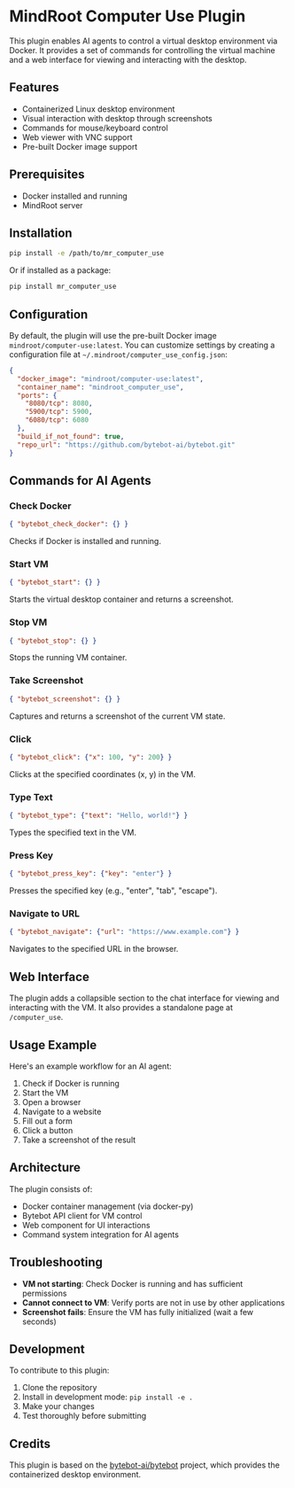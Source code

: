 # MindRoot Computer Use Plugin

This plugin enables AI agents to control a virtual desktop environment via Docker. It provides a set of commands for controlling the virtual machine and a web interface for viewing and interacting with the desktop.

## Features

- Containerized Linux desktop environment
- Visual interaction with desktop through screenshots
- Commands for mouse/keyboard control
- Web viewer with VNC support
- Pre-built Docker image support

## Prerequisites

- Docker installed and running
- MindRoot server

## Installation

```bash
pip install -e /path/to/mr_computer_use
```

Or if installed as a package:

```bash
pip install mr_computer_use
```

## Configuration

By default, the plugin will use the pre-built Docker image `mindroot/computer-use:latest`. You can customize settings by creating a configuration file at `~/.mindroot/computer_use_config.json`:

```json
{
  "docker_image": "mindroot/computer-use:latest",
  "container_name": "mindroot_computer_use",
  "ports": {
    "8080/tcp": 8080,
    "5900/tcp": 5900,
    "6080/tcp": 6080
  },
  "build_if_not_found": true,
  "repo_url": "https://github.com/bytebot-ai/bytebot.git"
}
```

## Commands for AI Agents

### Check Docker

```json
{ "bytebot_check_docker": {} }
```
Checks if Docker is installed and running.

### Start VM

```json
{ "bytebot_start": {} }
```
Starts the virtual desktop container and returns a screenshot.

### Stop VM

```json
{ "bytebot_stop": {} }
```
Stops the running VM container.

### Take Screenshot

```json
{ "bytebot_screenshot": {} }
```
Captures and returns a screenshot of the current VM state.

### Click

```json
{ "bytebot_click": {"x": 100, "y": 200} }
```
Clicks at the specified coordinates (x, y) in the VM.

### Type Text

```json
{ "bytebot_type": {"text": "Hello, world!"} }
```
Types the specified text in the VM.

### Press Key

```json
{ "bytebot_press_key": {"key": "enter"} }
```
Presses the specified key (e.g., "enter", "tab", "escape").

### Navigate to URL

```json
{ "bytebot_navigate": {"url": "https://www.example.com"} }
```
Navigates to the specified URL in the browser.

## Web Interface

The plugin adds a collapsible section to the chat interface for viewing and interacting with the VM. It also provides a standalone page at `/computer_use`.

## Usage Example

Here's an example workflow for an AI agent:

1. Check if Docker is running
2. Start the VM
3. Open a browser
4. Navigate to a website
5. Fill out a form
6. Click a button
7. Take a screenshot of the result

## Architecture

The plugin consists of:

- Docker container management (via docker-py)
- Bytebot API client for VM control
- Web component for UI interactions
- Command system integration for AI agents

## Troubleshooting

- **VM not starting**: Check Docker is running and has sufficient permissions
- **Cannot connect to VM**: Verify ports are not in use by other applications
- **Screenshot fails**: Ensure the VM has fully initialized (wait a few seconds)

## Development

To contribute to this plugin:

1. Clone the repository
2. Install in development mode: `pip install -e .`
3. Make your changes
4. Test thoroughly before submitting

## Credits

This plugin is based on the [bytebot-ai/bytebot](https://github.com/bytebot-ai/bytebot) project, which provides the containerized desktop environment.
